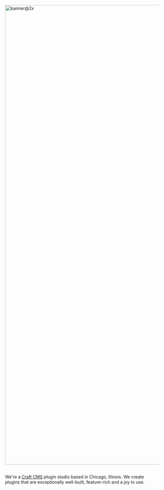<img width="1501" alt="banner@2x" src="https://github.com/user-attachments/assets/0a7f133a-9501-4b71-a172-93a192a1aac1">

<br>
<br>

We're a [Craft CMS](https://craftcms.com/) plugin studio based in Chicago, Illinois. We create plugins that are exceptionally well-built, feature-rich and a joy to use.

